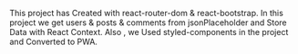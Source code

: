 This project has Created with react-router-dom & react-bootstrap.
In this project we get users & posts & comments from jsonPlaceholder and Store Data with 
React Context.
Also , we Used styled-components in the project and Converted to PWA. 
